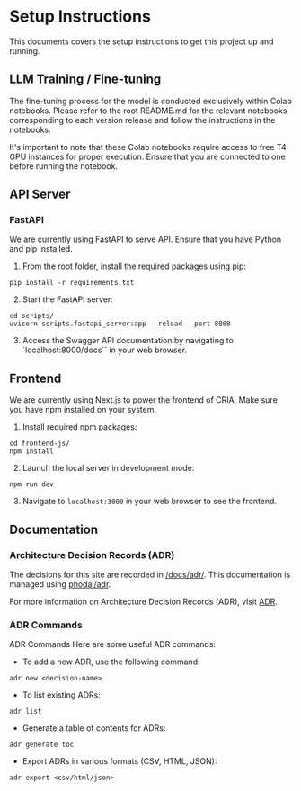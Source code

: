 # Setup Instructions

This documents covers the setup instructions to get this project up and running.

## LLM Training / Fine-tuning

The fine-tuning process for the model is conducted exclusively within Colab notebooks. Please refer to the root README.md for the relevant notebooks corresponding to each version release and follow the instructions in the notebooks.

It's important to note that these Colab notebooks require access to free T4 GPU instances for proper execution. Ensure that you are connected to one before running the notebook.

## API Server

### FastAPI

We are currently using FastAPI to serve API. Ensure that you have Python and pip installed.

1. From the root folder, install the required packages using pip:

```
pip install -r requirements.txt
```

2. Start the FastAPI server:

```
cd scripts/
uvicorn scripts.fastapi_server:app --reload --port 8000
```

3. Access the Swagger API documentation by navigating to `localhost:8000/docs`` in your web browser.

## Frontend

We are currently using Next.js to power the frontend of CRIA. Make sure you have npm installed on your system.

1. Install required npm packages:

```
cd frontend-js/
npm install
```

2. Launch the local server in development mode:

```
npm run dev
```

3. Navigate to `localhost:3000` in your web browser to see the frontend.

## Documentation

### Architecture Decision Records (ADR)

The decisions for this site are recorded in [/docs/adr/](/docs/adr/). This documentation is managed using [phodal/adr](https://github.com/phodal/adr).

For more information on Architecture Decision Records (ADR), visit [ADR](https://adr.github.io/).

### ADR Commands

ADR Commands
Here are some useful ADR commands:

- To add a new ADR, use the following command:

```
adr new <decision-name>
```

- To list existing ADRs:

```
adr list
```

- Generate a table of contents for ADRs:

```
adr generate toc
```

- Export ADRs in various formats (CSV, HTML, JSON):

```
adr export <csv/html/json>
```
